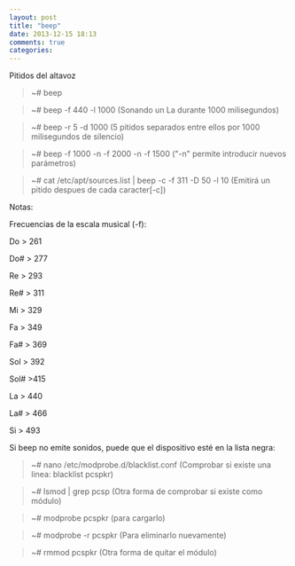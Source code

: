 ```yaml
---
layout: post
title: "beep"
date: 2013-12-15 18:13
comments: true
categories: 
---
```

Pitidos del altavoz

>~# beep

>~# beep -f 440 -l 1000 (Sonando un La durante 1000 milisegundos)

>~# beep -r 5 -d 1000 (5 pitidos separados entre ellos por 1000 milisegundos de silencio)

>~# beep -f 1000 -n -f 2000 -n -f 1500 ("-n" permite introducir nuevos parámetros)

>~# cat /etc/apt/sources.list | beep -c -f 311 -D 50 -l 10  (Emitirá un pitido despues de cada caracter[-c])

Notas:

Frecuencias de la escala musical (-f):

Do > 261

Do# > 277

Re > 293

Re# > 311

Mi > 329

Fa > 349

Fa# > 369

Sol > 392

Sol# >415

La > 440

La# > 466

Si > 493

Si beep no emite sonidos, puede que el dispositivo esté en la lista negra:

>~# nano /etc/modprobe.d/blacklist.conf (Comprobar si existe una linea: blacklist pcspkr)

>~# lsmod | grep pcsp  (Otra forma de comprobar si existe como módulo)

>~# modprobe pcspkr  (para cargarlo)

>~# modprobe -r pcspkr  (Para eliminarlo nuevamente)

>~# rmmod pcspkr  (Otra forma de quitar el módulo)

